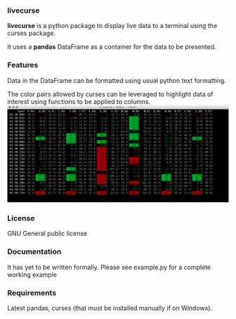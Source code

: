 ### livecurse 

**livecurse** is a python package to display live data to a terminal using
 the curses package.
 
It uses a **pandas** DataFrame as a container for the data to be presented.

### Features
Data in the DataFrame can be formatted using usual python text formatting. 

The color pairs allowed by curses can be leveraged to highlight data of interest 
using functions to be applied to columns.
![Alt text](livecurses.png)

### License
GNU General public license

### Documentation
It has yet to be written formally. 
Please see example.py for a complete working example
 
### Requirements
Latest pandas, curses (that must be installed manually if on Windows).
